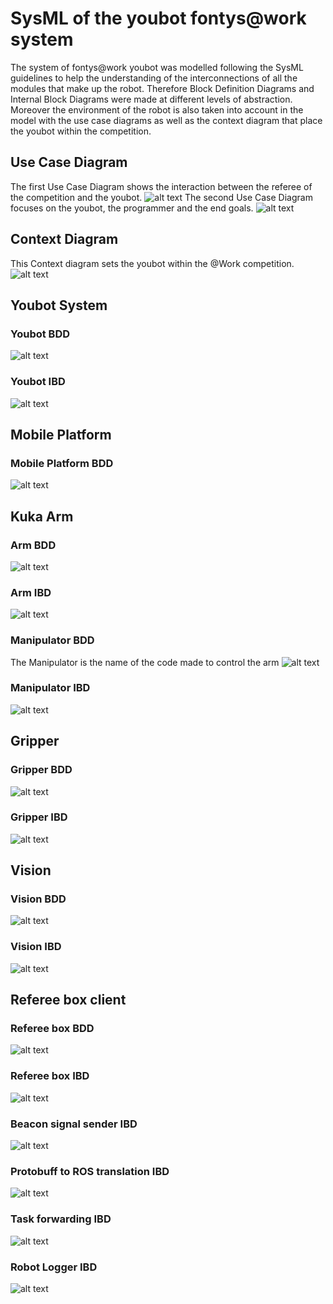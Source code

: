 # SysML of the youbot fontys@work system
The system of fontys@work youbot was modelled following the SysML guidelines to help the understanding of the interconnections of all the modules that make up the robot. Therefore Block Definition Diagrams and Internal Block Diagrams were made at different levels of abstraction. Moreover the environment of the robot is also taken into account in the model with the use case diagrams as well as the context diagram that place the youbot within the competition.

## Use Case Diagram
The first Use Case Diagram shows the interaction between the referee of the competition and the youbot.
![alt text](https://github.com/Youbotfontysatwork/youbot_fontys/blob/master/Sysml_files/use%20case1.png)
The second Use Case Diagram focuses on the youbot, the programmer and the end goals.
![alt text](https://github.com/Youbotfontysatwork/youbot_fontys/blob/master/Sysml_files/use%20case%202.png)
## Context Diagram
This Context diagram sets the youbot within the @Work competition.
![alt text](https://github.com/Youbotfontysatwork/youbot_fontys/blob/master/Sysml_files/context.png)
## Youbot System
### Youbot BDD
![alt text](https://github.com/Youbotfontysatwork/youbot_fontys/blob/master/Sysml_files/bdd1.png)
### Youbot IBD
![alt text](https://github.com/Youbotfontysatwork/youbot_fontys/blob/master/Sysml_files/bbd2.png)
## Mobile Platform
### Mobile Platform BDD
![alt text](https://github.com/Youbotfontysatwork/youbot_fontys/blob/master/Sysml_files/bdd13.png)
## Kuka Arm
### Arm BDD
![alt text](https://github.com/Youbotfontysatwork/youbot_fontys/blob/master/Sysml_files/bdd14.png)
### Arm IBD
![alt text](https://github.com/Youbotfontysatwork/youbot_fontys/blob/master/Sysml_files/bdd15.png)
### Manipulator BDD
The Manipulator is the name of the code made to control the arm
![alt text](https://github.com/Youbotfontysatwork/youbot_fontys/blob/master/Sysml_files/bdd16.png)
### Manipulator IBD
![alt text](https://github.com/Youbotfontysatwork/youbot_fontys/blob/master/Sysml_files/bdd17.png)
## Gripper
### Gripper BDD
![alt text](https://github.com/Youbotfontysatwork/youbot_fontys/blob/master/Sysml_files/bdd18.png)
### Gripper IBD
![alt text](https://github.com/Youbotfontysatwork/youbot_fontys/blob/master/Sysml_files/bdd19.png)
## Vision
### Vision BDD
![alt text](https://github.com/Youbotfontysatwork/youbot_fontys/blob/master/Sysml_files/bdd20.png)
### Vision IBD
![alt text](https://github.com/Youbotfontysatwork/youbot_fontys/blob/master/Sysml_files/bdd21.png)
## Referee box client
### Referee box BDD
![alt text](https://github.com/Youbotfontysatwork/youbot_fontys/blob/master/Sysml_files/bdd7.png)
### Referee box IBD
![alt text](https://github.com/Youbotfontysatwork/youbot_fontys/blob/master/Sysml_files/bdd8.png)
### Beacon signal sender IBD
![alt text](https://github.com/Youbotfontysatwork/youbot_fontys/blob/master/Sysml_files/bdd9.png)
### Protobuff to ROS translation IBD
![alt text](https://github.com/Youbotfontysatwork/youbot_fontys/blob/master/Sysml_files/bdd10.png)
### Task forwarding IBD
![alt text](https://github.com/Youbotfontysatwork/youbot_fontys/blob/master/Sysml_files/bdd11.png)
### Robot Logger IBD
![alt text](https://github.com/Youbotfontysatwork/youbot_fontys/blob/master/Sysml_files/bdd12.png)
